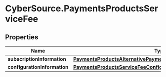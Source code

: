 # CyberSource.PaymentsProductsServiceFee

## Properties
Name | Type | Description | Notes
------------ | ------------- | ------------- | -------------
**subscriptionInformation** | [**PaymentsProductsAlternativePaymentMethodsSubscriptionInformation**](PaymentsProductsAlternativePaymentMethodsSubscriptionInformation.md) |  | [optional] 
**configurationInformation** | [**PaymentsProductsServiceFeeConfigurationInformation**](PaymentsProductsServiceFeeConfigurationInformation.md) |  | [optional] 



